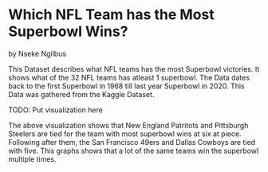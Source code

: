 # Which NFL Team has the Most Superbowl Wins?
by Nseke Ngilbus

This Dataset describes what NFL teams has the most Superbowl victories. It shows what of the 32 NFL teams has atleast 1 superbowl. The Data dates back to the first Superbowl in 1968 till last year Superbowl in 2020. This Data was gathered from the Kaggle Dataset.

TODO: Put visualization here

The above visualization shows that New England Patritots and Pittsburgh Steelers are tied for the team with most superbowl wins at six at piece. Following after them, the San Francisco 49ers and Dallas Cowboys are tied with five. This graphs shows that a lot of the same teams win the superbowl multiple times.
